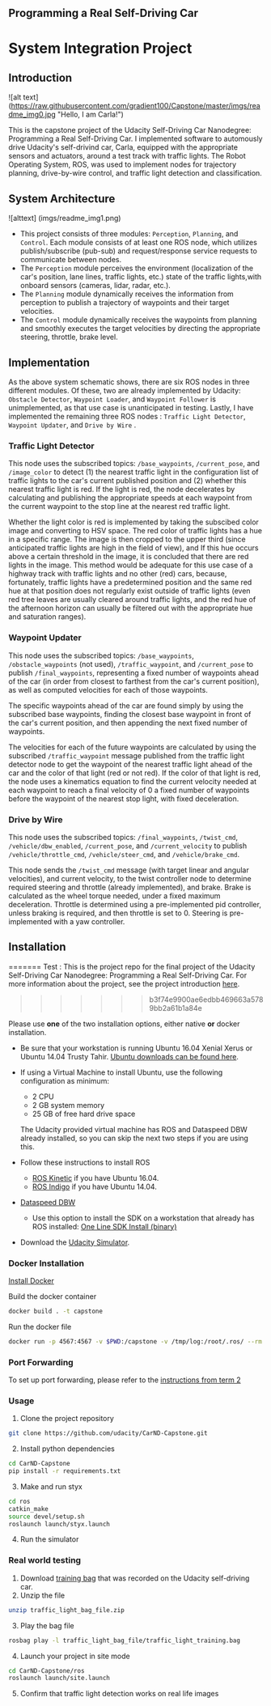 ## Programming a Real Self-Driving Car

# System Integration Project

## Introduction

![alt text] (https://raw.githubusercontent.com/gradient100/Capstone/master/imgs/readme_img0.jpg "Hello, I am Carla!")

This is the capstone project of the Udacity Self-Driving Car Nanodegree: Programming a Real Self-Driving Car.  I implemented software to automously drive Udacity's self-drivind car, Carla, equipped with the appropriate sensors and actuators, around a test track with traffic lights.  The Robot Operating System, ROS, was used to implement nodes for trajectory planning, drive-by-wire control, and traffic light detection and classification.

## System Architecture

![alttext] (imgs/readme_img1.png)

* This project consists of three modules: `Perception`,  `Planning`,  and `Control`.  Each module consists of at least one ROS node, which utilizes publish/subscribe (pub-sub) and request/response service requests to communicate between nodes.  
* The `Perception` module perceives the environment (localization of the car's position, lane lines, traffic lights, etc.) state of the traffic lights,with onboard sensors (cameras, lidar, radar, etc.).
* The `Planning` module dynamically receives the information from perception to publish a trajectory of waypoints and their target velocities.
* The `Control` module dynamically receives the waypoints from planning and smoothly executes the target velocities by directing the appropriate steering, throttle, brake level.

## Implementation

As the above system schematic shows, there are six ROS nodes in three different modules.  Of these, two are already implemented by Udacity: `Obstacle Detector`, `Waypoint Loader`, and  `Waypoint Follower` is unimplemented, as that use case is unanticipated in testing.  Lastly, I have implemented the remaining three ROS nodes : `Traffic Light Detector`, `Waypoint Updater`, and `Drive by Wire` .

### Traffic Light Detector

This node uses the subscribed topics: `/base_waypoints`, `/current_pose`, and `/image_color` to detect  (1) the nearest traffic light in the configuration list of traffic lights to the car's current published position and (2) whether this nearest traffic light is red.  If the light is red, the node decelerates by calculating and publishing the appropriate speeds at each waypoint from the current waypoint to the stop line at the nearest red traffic light.

Whether the light color is red is implemented by taking the subscibed color image and converting to HSV space.  The red color of traffic lights has a hue in a specific range.  The image is then cropped to the upper third (since anticipated traffic lights are high in the field of view), and If this hue occurs above a certain threshold in the image, it is concluded that there are red lights in the image. This method would be adequate for this use case of a highway track with traffic lights and no other (red) cars, because, fortunately, traffic lights have a predetermined position and the same red hue at that position does not regularly exist outside of traffic lights (even red tree leaves are usually cleared around traffic lights, and the red hue of the afternoon horizon can usually be filtered out with the appropriate hue and saturation ranges).

### Waypoint Updater

This node uses the subscribed topics: `/base_waypoints`, `/obstacle_waypoints` (not used), `/traffic_waypoint`, and `/current_pose` to publish `/final_waypoints`, representing a fixed number of waypoints ahead of the car (in order from closest to farthest from the car's current position), as well as computed velocities for each of those waypoints.

The specific waypoints ahead of the car are found simply by using the subscribed base waypoints, finding the closest base waypoint in front of the car's current position, and then appending the next fixed number of waypoints.

The velocities for each of the future waypoints are calculated by using the subscribed `/traffic_waypoint` message published from the traffic light detector node to get the waypoint of the nearest traffic light ahead of the car and the color of that light (red or not red).  If the color of that light is red, the node uses a kinematics equation to find the current velocity needed at each waypoint to reach a final velocity of 0 a fixed number of waypoints before the waypoint of the nearest stop light, with fixed deceleration.

### Drive by Wire

This node uses the subscribed  topics: `/final_waypoints`, `/twist_cmd`, `/vehicle/dbw_enabled`, `/current_pose`, and `/current_velocity` to publish `/vehicle/throttle_cmd`, `/vehicle/steer_cmd`, and `/vehicle/brake_cmd`.

This node sends the `/twist_cmd` message (with target linear and angular velocities), and current velocity, to the twist controller node to determine required steering and throttle (already implemented), and brake.  Brake is calculated as the wheel torque needed, under a fixed maximum deceleration.  Throttle is determined using a pre-implemented pid controller, unless braking is required, and then throttle is set to 0.   Steering is pre-implemented with a yaw controller.

## Installation
=======
Test : This is the project repo for the final project of the Udacity Self-Driving Car Nanodegree: Programming a Real Self-Driving Car. For more information about the project, see the project introduction [here](https://classroom.udacity.com/nanodegrees/nd013/parts/6047fe34-d93c-4f50-8336-b70ef10cb4b2/modules/e1a23b06-329a-4684-a717-ad476f0d8dff/lessons/462c933d-9f24-42d3-8bdc-a08a5fc866e4/concepts/5ab4b122-83e6-436d-850f-9f4d26627fd9).
>>>>>>> b3f74e9900ae6edbb469663a5789bb2a61b1a84e

Please use **one** of the two installation options, either native **or** docker installation.


* Be sure that your workstation is running Ubuntu 16.04 Xenial Xerus or Ubuntu 14.04 Trusty Tahir. [Ubuntu downloads can be found here](https://www.ubuntu.com/download/desktop).
* If using a Virtual Machine to install Ubuntu, use the following configuration as minimum:
  * 2 CPU
  * 2 GB system memory
  * 25 GB of free hard drive space

  The Udacity provided virtual machine has ROS and Dataspeed DBW already installed, so you can skip the next two steps if you are using this.

* Follow these instructions to install ROS
  * [ROS Kinetic](http://wiki.ros.org/kinetic/Installation/Ubuntu) if you have Ubuntu 16.04.
  * [ROS Indigo](http://wiki.ros.org/indigo/Installation/Ubuntu) if you have Ubuntu 14.04.
* [Dataspeed DBW](https://bitbucket.org/DataspeedInc/dbw_mkz_ros)
  * Use this option to install the SDK on a workstation that already has ROS installed: [One Line SDK Install (binary)](https://bitbucket.org/DataspeedInc/dbw_mkz_ros/src/81e63fcc335d7b64139d7482017d6a97b405e250/ROS_SETUP.md?fileviewer=file-view-default)
* Download the [Udacity Simulator](https://github.com/udacity/CarND-Capstone/releases).

### Docker Installation
[Install Docker](https://docs.docker.com/engine/installation/)

Build the docker container
```bash
docker build . -t capstone
```

Run the docker file
```bash
docker run -p 4567:4567 -v $PWD:/capstone -v /tmp/log:/root/.ros/ --rm -it capstone
```

### Port Forwarding
To set up port forwarding, please refer to the [instructions from term 2](https://classroom.udacity.com/nanodegrees/nd013/parts/40f38239-66b6-46ec-ae68-03afd8a601c8/modules/0949fca6-b379-42af-a919-ee50aa304e6a/lessons/f758c44c-5e40-4e01-93b5-1a82aa4e044f/concepts/16cf4a78-4fc7-49e1-8621-3450ca938b77)

### Usage

1. Clone the project repository
```bash
git clone https://github.com/udacity/CarND-Capstone.git
```

2. Install python dependencies
```bash
cd CarND-Capstone
pip install -r requirements.txt
```
3. Make and run styx
```bash
cd ros
catkin_make
source devel/setup.sh
roslaunch launch/styx.launch
```
4. Run the simulator

### Real world testing
1. Download [training bag](https://s3-us-west-1.amazonaws.com/udacity-selfdrivingcar/traffic_light_bag_file.zip) that was recorded on the Udacity self-driving car.
2. Unzip the file
```bash
unzip traffic_light_bag_file.zip
```
3. Play the bag file
```bash
rosbag play -l traffic_light_bag_file/traffic_light_training.bag
```
4. Launch your project in site mode
```bash
cd CarND-Capstone/ros
roslaunch launch/site.launch
```
5. Confirm that traffic light detection works on real life images
